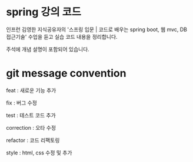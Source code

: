 # spring 강의 코드
 
인프런 김영한 지식공유자의 '스프링 입문 | 코드로 배우는 spring boot, 웹 mvc, DB 접근기술' 수업을 듣고 실습 코드 내용을 정리합니다.

주석에 개념 설명이 포함되어 있습니다.

# git message convention
feat : 새로운 기능 추가

fix : 버그 수정

test : 테스트 코드 추가

correction : 오타 수정

refactor : 코드 리팩토링

style : html, css 수정 및 추가
